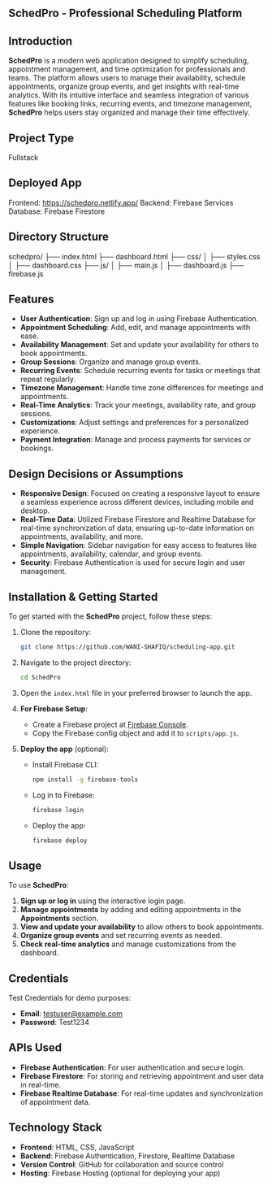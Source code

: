 ## SchedPro - Professional Scheduling Platform

## Introduction

**SchedPro** is a modern web application designed to simplify scheduling, appointment management, and time optimization for professionals and teams. The platform allows users to manage their availability, schedule appointments, organize group events, and get insights with real-time analytics. With its intuitive interface and seamless integration of various features like booking links, recurring events, and timezone management, **SchedPro** helps users stay organized and manage their time effectively.

## Project Type

Fullstack

## Deployed App

Frontend: https://schedpro.netlify.app/
Backend: Firebase Services  
Database: Firebase Firestore

## Directory Structure

schedpro/
├── index.html
├── dashboard.html
├── css/
│ ├── styles.css
│ ├── dashboard.css
├── js/
│ ├── main.js
│ ├── dashboard.js
├── firebase.js

## Features

- **User Authentication**: Sign up and log in using Firebase Authentication.
- **Appointment Scheduling**: Add, edit, and manage appointments with ease.
- **Availability Management**: Set and update your availability for others to book appointments.
- **Group Sessions**: Organize and manage group events.
- **Recurring Events**: Schedule recurring events for tasks or meetings that repeat regularly.
- **Timezone Management**: Handle time zone differences for meetings and appointments.
- **Real-Time Analytics**: Track your meetings, availability rate, and group sessions.
- **Customizations**: Adjust settings and preferences for a personalized experience.
- **Payment Integration**: Manage and process payments for services or bookings.

## Design Decisions or Assumptions

- **Responsive Design**: Focused on creating a responsive layout to ensure a seamless experience across different devices, including mobile and desktop.
- **Real-Time Data**: Utilized Firebase Firestore and Realtime Database for real-time synchronization of data, ensuring up-to-date information on appointments, availability, and more.
- **Simple Navigation**: Sidebar navigation for easy access to features like appointments, availability, calendar, and group events.
- **Security**: Firebase Authentication is used for secure login and user management.

## Installation & Getting Started

To get started with the **SchedPro** project, follow these steps:

1. Clone the repository:

   ```bash
   git clone https://github.com/WANI-SHAFIQ/scheduling-app.git
   ```

2. Navigate to the project directory:

   ```bash
   cd SchedPro
   ```

3. Open the `index.html` file in your preferred browser to launch the app.

4. **For Firebase Setup**:

   - Create a Firebase project at [Firebase Console](https://console.firebase.google.com/).
   - Copy the Firebase config object and add it to `scripts/app.js`.

5. **Deploy the app** (optional):

   - Install Firebase CLI:

     ```bash
     npm install -g firebase-tools
     ```

   - Log in to Firebase:

     ```bash
     firebase login
     ```

   - Deploy the app:

     ```bash
     firebase deploy
     ```

## Usage

To use **SchedPro**:

1. **Sign up or log in** using the interactive login page.
2. **Manage appointments** by adding and editing appointments in the **Appointments** section.
3. **View and update your availability** to allow others to book appointments.
4. **Organize group events** and set recurring events as needed.
5. **Check real-time analytics** and manage customizations from the dashboard.

## Credentials

Test Credentials for demo purposes:

- **Email**: testuser@example.com
- **Password**: Test1234

## APIs Used

- **Firebase Authentication**: For user authentication and secure login.
- **Firebase Firestore**: For storing and retrieving appointment and user data in real-time.
- **Firebase Realtime Database**: For real-time updates and synchronization of appointment data.

## Technology Stack

- **Frontend**: HTML, CSS, JavaScript
- **Backend**: Firebase Authentication, Firestore, Realtime Database
- **Version Control**: GitHub for collaboration and source control
- **Hosting**: Firebase Hosting (optional for deploying your app)

